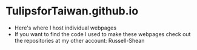 # TulipsforTaiwan.github.io
- Here's where I host individual webpages
- If you want to find the code I used to make these webpages check out the repositories at my other account: Russell-Shean
